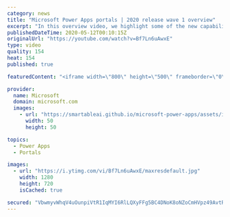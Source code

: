 ```yaml
---
category: news
title: "Microsoft Power Apps portals | 2020 release wave 1 overview"
excerpt: "In this overview video, we highlight some of the new capabilities included in the latest update to Microsoft Power Apps portals.     Here are the capabilities covered:   •    Power BI integration, so you can quickly add Power BI reports, tables, and dashboards to your portals without coding.  •    Themes"
publishedDateTime: 2020-05-12T00:10:15Z
originalUrl: "https://youtube.com/watch?v=Bf7Ln6uAwxE"
type: video
quality: 154
heat: 154
published: true

featuredContent: "<iframe width=\"800\" height=\"500\" frameborder=\"0\" src=\"https://www.youtube.com/embed/Bf7Ln6uAwxE\" allow=\"accelerometer; autoplay; encrypted-media; gyroscope; picture-in-picture\" allowfullscreen></iframe>"

provider:
  name: Microsoft
  domain: microsoft.com
  images:
    - url: "https://smartableai.github.io/microsoft-power-apps/assets/images/organizations/microsoft.com-50x50.jpg"
      width: 50
      height: 50

topics:
  - Power Apps
  - Portals

images:
  - url: "https://i.ytimg.com/vi/Bf7Ln6uAwxE/maxresdefault.jpg"
    width: 1280
    height: 720
    isCached: true

secured: "VbwmyvWhqV4uOunpiVtR1IqMYI6RlLQXyFFg5BC4DNoK8oNZoCmHVpz49AvtRWqU300DNEG8cG+XRtK+LnfLxX/rtma95cqf4QWJRtqfnb4KvqzvA8BQv9pKxADJXqX5onySZJ/PSjtrpC3QFT3vzRGsJVOde3DwRGW2BKzRqwSVk8Um390GRXtnv/TmtPY6O10HsFBkVj/MOxc+cmVXlNbBonzXTwJ2LwBIhlzDXBxC9jNw2lDv8/yFKoIorwkxY/rzgZqHosDm4j05e1aoR59Xu0D4zDlN3zf4YdOAbW7Y9mwefk2HaS0eaOvChUZZSBSLzx9D3oviEHh1u95g91ph1ral5zQ6CvmyPbj7/vo7Tnlzb2J7+32CPiZMwCFi7vbz+OR+XtB489pgBVNFFrbRs7eBrdf8enTq6AnFZOppy4b0Hoj8Fy9Ysmh5Tb0c;TLu+aYTcxomaYs3WetYqKg=="
---
```


